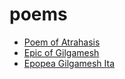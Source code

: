 # poems

-   [Poem of Atrahasis ](po_atrahasis.md)
-   [Epic of Gilgamesh](po_gilgamesh.md)
-   [Epopea Gilgamesh Ita](pm_gilgamesh2.md)
